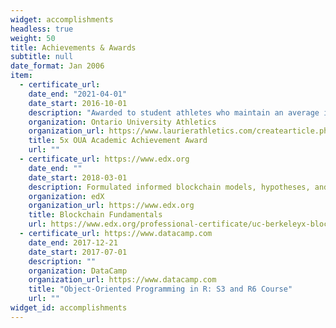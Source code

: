 ```yaml
---
widget: accomplishments
headless: true
weight: 50
title: Achievements & Awards
subtitle: null
date_format: Jan 2006
item:
  - certificate_url: 
    date_end: "2021-04-01"
    date_start: 2016-10-01
    description: "Awarded to student athletes who maintain an average in excess of 80% during an academic year"
    organization: Ontario University Athletics
    organization_url: https://www.laurierathletics.com/createarticle.php?ID=10757&String=Matt%20Fish
    title: 5x OUA Academic Achievement Award 
    url: ""
  - certificate_url: https://www.edx.org
    date_end: ""
    date_start: 2018-03-01
    description: Formulated informed blockchain models, hypotheses, and use cases.
    organization: edX
    organization_url: https://www.edx.org
    title: Blockchain Fundamentals
    url: https://www.edx.org/professional-certificate/uc-berkeleyx-blockchain-fundamentals
  - certificate_url: https://www.datacamp.com
    date_end: 2017-12-21
    date_start: 2017-07-01
    description: ""
    organization: DataCamp
    organization_url: https://www.datacamp.com
    title: "Object-Oriented Programming in R: S3 and R6 Course"
    url: ""
widget_id: accomplishments
---
```

